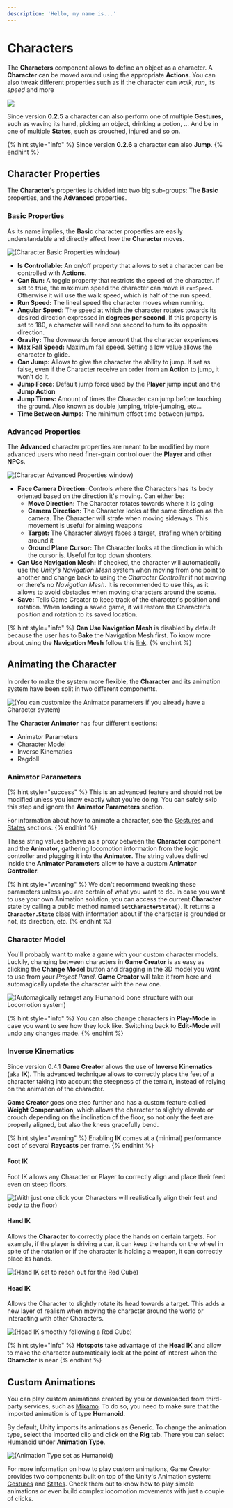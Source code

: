 ```yaml
---
description: 'Hello, my name is...'
---
```


# Characters

The **Characters** component allows to define an object as a character. A **Character** can be moved around using the appropriate **Actions**. You can also tweak different properties such as if the character can _walk_, _run_, its _speed_ and more

![](../../../.gitbook/assets/character.jpg)

Since version **0.2.5** a character can also perform one of multiple **Gestures**, such as waving its hand, picking an object, drinking a potion, ... And be in one of multiple **States**, such as crouched, injured and so on.

{% hint style="info" %}
Since version **0.2.6** a character can also **Jump**.
{% endhint %}

## Character Properties <a id="character-properties"></a>

The **Character**'s properties is divided into two big sub-groups: The **Basic** properties, and the **Advanced** properties.

### Basic Properties <a id="basic-properties"></a>

As its name implies, the **Basic** character properties are easily understandable and directly affect how the **Character** moves.

![\(Character Basic Properties window\)](../../../.gitbook/assets/character-basic-properties.jpg)

* **Is Controllable:** An on/off property that allows to set a character can be controlled with **Actions**.
* **Can Run:** A toggle property that restricts the speed of the character. If set to true, the maximum speed the character can move is `runSpeed`. Otherwise it will use the walk speed, which is half of the run speed.
* **Run Speed:** The lineal speed the character moves when running.
* **Angular Speed:** The speed at which the character rotates towards its desired direction expressed in **degrees per second**. If this property is set to 180, a character will need one second to turn to its opposite direction.
* **Gravity:** The downwards force amount that the character experiences
* **Max Fall Speed:** Maximum fall speed. Setting a low value allows the character to glide.
* **Can Jump:** Allows to give the character the ability to jump. If set as false, even if the Character receive an order from an **Action** to jump, it won't do it.
* **Jump Force:** Default jump force used by the **Player** jump input and the **Jump Action**
* **Jump Times:** Amount of times the Character can jump before touching the ground. Also known as double jumping, triple-jumping, etc...
* **Time Between Jumps:** The minimum offset time between jumps.

### Advanced Properties <a id="advanced-properties"></a>

The **Advanced** character properties are meant to be modified by more advanced users who need finer-grain control over the **Player** and other **NPC**s.

![\(Character Advanced Properties window\)](../../../.gitbook/assets/character-advanced-properties.jpg)

* **Face Camera Direction:** Controls where the Characters has its body oriented based on the direction it's moving. Can either be:
  * **Move Direction:** The Character rotates towards where it is going
  * **Camera Direction:** The Character looks at the same direction as the camera. The Character will strafe when moving sideways. This movement is useful for aiming weapons
  * **Target:** The Character always faces a target, strafing when orbiting around it
  * **Ground Plane Cursor:** The Character looks at the direction in which the cursor is. Useful for top down shooters.
* **Can Use Navigation Mesh:** If checked, the character will automatically use the _Unity's Navigation Mesh_ system when moving from one point to another and change back to using the _Character Controller_ if not moving or there's no _Navigation Mesh_. It is recommended to use this, as it allows to avoid obstacles when moving characters around the scene.
* **Save:** Tells Game Creator to keep track of the character's position and rotation. When loading a saved game, it will restore the Character's position and rotation to its saved location.

{% hint style="info" %}
**Can Use Navigation Mesh** is disabled by default because the user has to **Bake** the Navigation Mesh first. To know more about using the **Navigation Mesh** follow this [link](https://docs.unity3d.com/Manual/Navigation.html).
{% endhint %}

## Animating the Character <a id="animating-the-character"></a>

In order to make the system more flexible, the **Character** and its animation system have been split in two different components.

![\(You can customize the Animator parameters if you already have a Character system\)](../../../.gitbook/assets/character-animation.jpg)

The **Character Animator** has four different sections: 

* Animator Parameters
* Character Model
* Inverse Kinematics
* Ragdoll

### Animator Parameters <a id="animator-parameters"></a>

{% hint style="success" %}
This is an advanced feature and should not be modified unless you know exactly what you're doing. You can safely skip this step and ignore the **Animator Parameters** section.

For information about how to animate a character, see the [Gestures](gestures.md) and [States](states.md) sections.
{% endhint %}

These string values behave as a proxy between the **Character** component and the **Animator**, gathering locomotion information from the logic controller and plugging it into the **Animator**. The string values defined inside the **Animator Parameters** allow to have a custom **Animator Controller**.

{% hint style="warning" %}
We don't recommend tweaking these parameters unless you are certain of what you want to do. In case you want to use your own Animation solution, you can access the current **Character** state by calling a public method named **`GetCharacterState()`**. It returns a **`Character.State`** class with information about if the character is grounded or not, its direction, etc.
{% endhint %}

### Character Model <a id="character-model"></a>

You'll probably want to make a game with your custom character models. Luckily, changing between characters in **Game Creator** is as easy as clicking the **Change Model** button and dragging in the 3D model you want to use from your _Project Panel_. **Game Creator** will take it from here and automagically update the character with the new one.

![\(Automagically retarget any Humanoid bone structure with our Locomotion system\)](../../../.gitbook/assets/character-change-model.gif)

{% hint style="info" %}
You can also change characters in **Play-Mode** in case you want to see how they look like. Switching back to **Edit-Mode** will undo any changes made.
{% endhint %}

### Inverse Kinematics

Since version 0.4.1 **Game Creator** allows the use of **Inverse Kinematics** \(aka **IK**\). This advanced technique allows to correctly place the feet of a character taking into account the steepness of the terrain, instead of relying on the animation of the character.

**Game Creator** goes one step further and has a custom feature called **Weight Compensation**, which allows the character to slightly elevate or crouch depending on the inclination of the floor, so not only the feet are properly aligned, but also the knees gracefully bend.

{% hint style="warning" %}
Enabling **IK** comes at a \(minimal\) performance cost of several **Raycasts** per frame. 
{% endhint %}

#### Foot IK

Foot IK allows any Character or Player to correctly align and place their feed even on steep floors.

![\(With just one click your Characters will realistically align their feet and body to the floor\)](../../../.gitbook/assets/character-ik.gif)

#### Hand IK

Allows the **Character** to correctly place the hands on certain targets. For example, if the player is driving a car, it can keep the hands on the wheel in spite of the rotation or if the character is holding a weapon, it can correctly place its hands.

![\(Hand IK set to reach out for the Red Cube\)](../../../.gitbook/assets/character-hand-ik.gif)

#### Head IK

Allows the Character to slightly rotate its head towards a target. This adds a new layer of realism when moving the character around the world or interacting with other Characters.

![\(Head IK smoothly following a Red Cube\)](../../../.gitbook/assets/head-ik-example.gif)

{% hint style="info" %}
**Hotspots** take advantage of the **Head IK** and allow to make the character automatically look at the point of interest when the **Character** is near
{% endhint %}

## Custom Animations

You can play custom animations created by you or downloaded from third-party services, such as [Mixamo](https://mixamo.com). To do so, you need to make sure that the imported animation is of type **Humanoid**. 

By default, Unity imports its animations as Generic. To change the animation type, select the imported clip and click on the **Rig** tab. There you can select Humanoid under **Animation Type**. 

![\(Animation Type set as Humanoid\)](../../../.gitbook/assets/character-humanoid.png)

For more information on how to play custom animations, Game Creator provides two components built on top of the Unity's Animation system: [Gestures](gestures.md) and [States](states.md). Check them out to know how to play simple animations or even build complex locomotion movements with just a couple of clicks.

